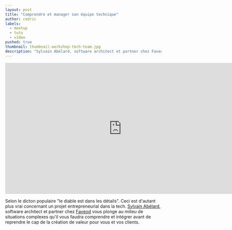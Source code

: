 ```yaml
---
layout: post
title: "Comprendre et manager son équipe technique"
author: cedric
labels:
  - meetup
  - tuto
  - video
pushed: true
thumbnail: thumbnail-workshop-tech-team.jpg
description: "Sylvain Abélard, software architect et partner chez Faveod vous plonge au milieu de situations complexes qu'il vous faudra comprendre et intégrer avant de reprendre le cap de la création de valeur pour vous et vos clients."
---
```


<div class="video-wrapper"><iframe width="750" height="422" src="https://www.youtube.com/embed/sF_gTP9F1wo?showinfo=0" frameborder="0" allowfullscreen></iframe></div>

Selon le dicton populaire "le diable est dans les détails". Ceci est d'autant plus vrai concernant un projet entrepreneurial dans la tech. [Sylvain Abélard](https://twitter.com/abelar_s), software architect et partner chez [Faveod](http://www.faveod.com/) vous plonge au milieu de situations complexes qu'il vous faudra comprendre et intégrer avant de reprendre le cap de la création de valeur pour vous et vos clients.